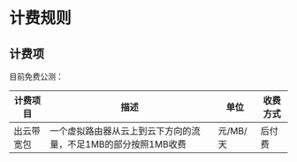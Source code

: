 # 计费规则

## 计费项

目前免费公测：

| 计费项目     | 描述                                                         | 单位     | 收费方式 |
| ------------ | ------------------------------------------------------------ | -------- | -------- |
| 出云带宽包     | 一个虚拟路由器从云上到云下方向的流量，不足1MB的部分按照1MB收费 | 元/MB/天 | 后付费   |



